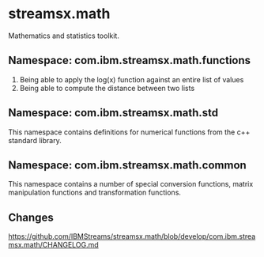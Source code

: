 # streamsx.math

Mathematics and statistics toolkit.


## Namespace: com.ibm.streamsx.math.functions

1. Being able to apply the log(x) function against an entire list of values
2. Being able to compute the distance between two lists

## Namespace: com.ibm.streamsx.math.std

This namespace contains definitions for numerical functions from the c++ standard library.

## Namespace: com.ibm.streamsx.math.common

This namespace contains a number of special conversion functions, matrix manipulation functions and transformation functions.

## Changes

https://github.com/IBMStreams/streamsx.math/blob/develop/com.ibm.streamsx.math/CHANGELOG.md
